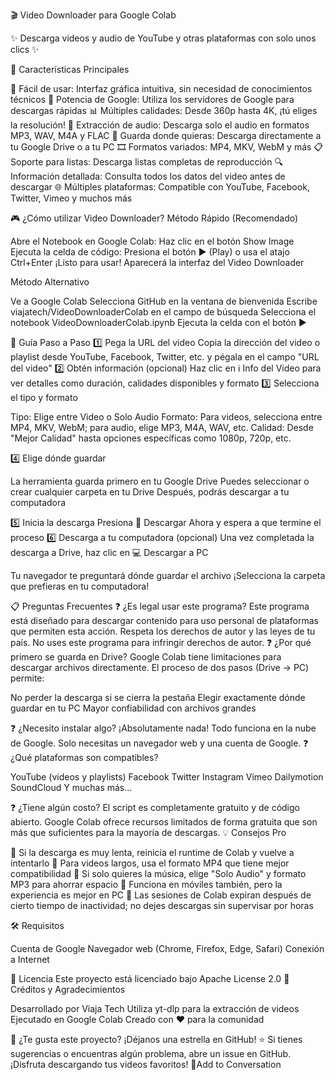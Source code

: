 🎬 Video Downloader para Google Colab

✨ Descarga videos y audio de YouTube y otras plataformas con solo unos clics ✨

🚀 Características Principales

📱 Fácil de usar: Interfaz gráfica intuitiva, sin necesidad de conocimientos técnicos
🔋 Potencia de Google: Utiliza los servidores de Google para descargas rápidas
📊 Múltiples calidades: Desde 360p hasta 4K, ¡tú eliges la resolución!
🎵 Extracción de audio: Descarga solo el audio en formatos MP3, WAV, M4A y FLAC
💾 Guarda donde quieras: Descarga directamente a tu Google Drive o a tu PC
🎞️ Formatos variados: MP4, MKV, WebM y más
📋 Soporte para listas: Descarga listas completas de reproducción
🔍 Información detallada: Consulta todos los datos del video antes de descargar
🌐 Múltiples plataformas: Compatible con YouTube, Facebook, Twitter, Vimeo y muchos más

🎮 ¿Cómo utilizar Video Downloader?
Método Rápido (Recomendado)

Abre el Notebook en Google Colab: Haz clic en el botón Show Image
Ejecuta la celda de código: Presiona el botón ▶️ (Play) o usa el atajo Ctrl+Enter
¡Listo para usar! Aparecerá la interfaz del Video Downloader

Método Alternativo

Ve a Google Colab
Selecciona GitHub en la ventana de bienvenida
Escribe viajatech/VideoDownloaderColab en el campo de búsqueda
Selecciona el notebook VideoDownloaderColab.ipynb
Ejecuta la celda con el botón ▶️

📝 Guía Paso a Paso
1️⃣ Pega la URL del video
Copia la dirección del video o playlist desde YouTube, Facebook, Twitter, etc. y pégala en el campo "URL del video"
2️⃣ Obtén información (opcional)
Haz clic en ℹ️ Info del Video para ver detalles como duración, calidades disponibles y formato
3️⃣ Selecciona el tipo y formato

Tipo: Elige entre Video o Solo Audio
Formato: Para videos, selecciona entre MP4, MKV, WebM; para audio, elige MP3, M4A, WAV, etc.
Calidad: Desde "Mejor Calidad" hasta opciones específicas como 1080p, 720p, etc.

4️⃣ Elige dónde guardar

La herramienta guarda primero en tu Google Drive
Puedes seleccionar o crear cualquier carpeta en tu Drive
Después, podrás descargar a tu computadora

5️⃣ Inicia la descarga
Presiona 🔽 Descargar Ahora y espera a que termine el proceso
6️⃣ Descarga a tu computadora (opcional)
Una vez completada la descarga a Drive, haz clic en 💻 Descargar a PC

Tu navegador te preguntará dónde guardar el archivo
¡Selecciona la carpeta que prefieras en tu computadora!

📋 Preguntas Frecuentes
❓ ¿Es legal usar este programa?
Este programa está diseñado para descargar contenido para uso personal de plataformas que permiten esta acción. Respeta los derechos de autor y las leyes de tu país. No uses este programa para infringir derechos de autor.
❓ ¿Por qué primero se guarda en Drive?
Google Colab tiene limitaciones para descargar archivos directamente. El proceso de dos pasos (Drive → PC) permite:

No perder la descarga si se cierra la pestaña
Elegir exactamente dónde guardar en tu PC
Mayor confiabilidad con archivos grandes

❓ ¿Necesito instalar algo?
¡Absolutamente nada! Todo funciona en la nube de Google. Solo necesitas un navegador web y una cuenta de Google.
❓ ¿Qué plataformas son compatibles?

YouTube (videos y playlists)
Facebook
Twitter
Instagram
Vimeo
Dailymotion
SoundCloud
Y muchas más...

❓ ¿Tiene algún costo?
El script es completamente gratuito y de código abierto. Google Colab ofrece recursos limitados de forma gratuita que son más que suficientes para la mayoría de descargas.
💡 Consejos Pro

🔄 Si la descarga es muy lenta, reinicia el runtime de Colab y vuelve a intentarlo
🌟 Para videos largos, usa el formato MP4 que tiene mejor compatibilidad
🎯 Si solo quieres la música, elige "Solo Audio" y formato MP3 para ahorrar espacio
📱 Funciona en móviles también, pero la experiencia es mejor en PC
🔋 Las sesiones de Colab expiran después de cierto tiempo de inactividad; no dejes descargas sin supervisar por horas

🛠️ Requisitos

Cuenta de Google
Navegador web (Chrome, Firefox, Edge, Safari)
Conexión a Internet

📜 Licencia
Este proyecto está licenciado bajo Apache License 2.0
👏 Créditos y Agradecimientos

Desarrollado por Viaja Tech
Utiliza yt-dlp para la extracción de videos
Ejecutado en Google Colab
Creado con ❤️ para la comunidad


🌟 ¿Te gusta este proyecto? ¡Déjanos una estrella en GitHub! ⭐
Si tienes sugerencias o encuentras algún problema, abre un issue en GitHub.
¡Disfruta descargando tus videos favoritos! 🎉Add to Conversation
